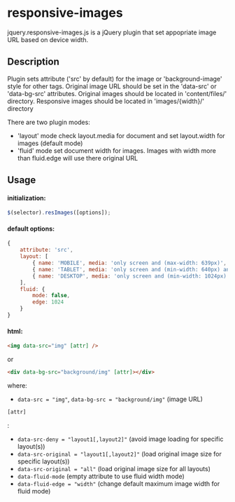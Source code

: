 responsive-images
=======================

jquery.responsive-images.js is a jQuery plugin that set appopriate image URL based on device width.

Description
-----------

Plugin sets attribute ('src' by default) for the image or 'background-image' style for other tags. 
Original image URL should be set in the 'data-src' or 'data-bg-src' attributes.
Original images should be located in 'content/files/' directory.
Responsive images should be located in 'images/{width}/' directory

There are two plugin modes:
* 'layout' mode check layout.media for document and set layout.width for images (default mode)
* 'fluid' mode set document width for images. Images with width more than fluid.edge will use there original URL

Usage
-----

#### initialization:

```javascript
$(selector).resImages([options]);
```

#### default options:

```javascript
{
    attribute: 'src',
    layout: [
        { name: 'MOBILE', media: 'only screen and (max-width: 639px)', width: '640' },
        { name: 'TABLET', media: 'only screen and (min-width: 640px) and (max-width: 1023px)', width: '1024' },
        { name: 'DESKTOP', media: 'only screen and (min-width: 1024px)', width: '-1' }
    ],
    fluid: {
        mode: false,
        edge: 1024
    }
}
```

#### html:

```html
<img data-src="img" [attr] />
```

or 

```html
<div data-bg-src="background/img" [attr]></div>
```

where:

* `data-src = "img"`,
  `data-bg-src = "background/img"` (image URL)

```html
[attr]
```
:

* `data-src-deny = "layout1[,layout2]"` (avoid image loading for specific layout(s))
* `data-src-original = "layout1[,layout2]"` (load original image size for specific layout(s))
* `data-src-original = "all"` (load original image size for all layouts)
* `data-fluid-mode` (empty attribute to use fluid width mode)
* `data-fluid-edge = "width"` (change default maximum image width for fluid mode)
